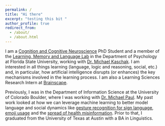 ```yaml
---
permalink: /
title: "Hi there"
excerpt: "testing this bit "
author_profile: true
redirect_from: 
  - /about/
  - /about.html
---
```

I am a  <a href = "https://scholar.google.com/citations?user=4OkEqtMAAAAJ&hl=en](https://psychology.fsu.edu/graduate/programs/cognition-and-cognitive-neuroscience">Cognition and Cognitive Neuroscience</a> PhD Student and a member of the <a href= "https://michaelpkaschak.wixsite.com/lml-lab">Learning, Memory and Language Lab</a> in the Department of Psychology at Florida State University, working with <a href = "https://scholar.google.com/citations?user=4OkEqtMAAAAJ&hl=en">Dr. Michael Kaschak</a>. I am interested in all things learning (language, logic and reasoning, social, etc.) and, in particular, how artificial intelligence disrupts (or enhances) the key mechanisms involved in the learning process. I am also a Learning Sciences Research Intern at <a href = "https://scholar.google.com/citations?user=4OkEqtMAAAAJ&hl=en](https://www.brainscape.com/">Brainscape</a>.

Previously, I was in the Department of Information Science at the University of Colorado Boulder, where I was working with <a href="http://michaeljpaul.com/">Dr. Michael Paul</a>. My past work looked at how we can leverage machine learning to better model language and social dynamics like <a href="https://arxiv.org/pdf/1710.06836.pdf">gesture recognition for sign language</a>, <a href="https://arxiv.org/pdf/1712.04421.pdf">emoji usage</a> and the <a href="https://link.springer.com/chapter/10.1007/978-3-030-53352-6_16">spread of health misinformation</a>. Prior to that, I graduated from the University of Texas at Austin with a BA in Linguistics.  
